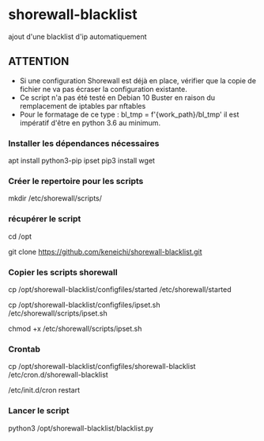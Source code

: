 # shorewall-blacklist
ajout d'une blacklist d'ip automatiquement 

## ATTENTION

* Si une configuration Shorewall est déjà en place, vérifier que la copie de fichier ne va pas écraser la configuration existante.
* Ce script n'a pas été testé en Debian 10 Buster en raison du remplacement de iptables par nftables
* Pour le formatage de ce type : bl_tmp = f'{work_path}/bl_tmp' il est impératif d'être en python 3.6 au minimum.


### Installer les dépendances nécessaires

apt install python3-pip ipset
pip3 install wget

### Créer le repertoire pour les scripts

mkdir /etc/shorewall/scripts/


### récupérer le script

cd /opt

git clone  https://github.com/keneichi/shorewall-blacklist.git


### Copier les scripts shorewall

cp /opt/shorewall-blacklist/configfiles/started /etc/shorewall/started

cp /opt/shorewall-blacklist/configfiles/ipset.sh /etc/shorewall/scripts/ipset.sh

chmod +x /etc/shorewall/scripts/ipset.sh


### Crontab

cp /opt/shorewall-blacklist/configfiles/shorewall-blacklist /etc/cron.d/shorewall-blacklist

/etc/init.d/cron restart


### Lancer le script

python3 /opt/shorewall-blacklist/blacklist.py
